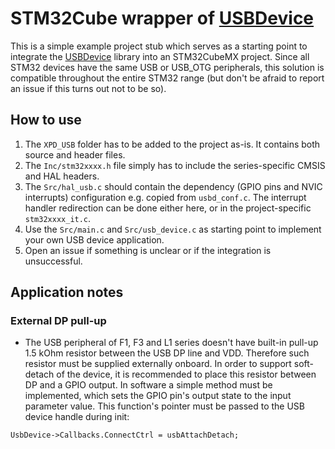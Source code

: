 # STM32Cube wrapper of [USBDevice][USBDevice]

This is a simple example project stub which serves as a starting point to integrate the [USBDevice][USBDevice] library
into an STM32CubeMX project. Since all STM32 devices have the same USB or USB_OTG peripherals, this solution is compatible
throughout the entire STM32 range (but don't be afraid to report an issue if this turns out not to be so).

## How to use
1. The `XPD_USB` folder has to be added to the project as-is. It contains both source and header files.
2. The `Inc/stm32xxxx.h` file simply has to include the series-specific CMSIS and HAL headers.
3. The `Src/hal_usb.c` should contain the dependency (GPIO pins and NVIC interrupts) configuration e.g. copied from `usbd_conf.c`.
The interrupt handler redirection can be done either here, or in the project-specific `stm32xxxx_it.c`.
4. Use the `Src/main.c` and `Src/usb_device.c` as starting point to implement your own USB device application.
5. Open an issue if something is unclear or if the integration is unsuccessful.

## Application notes

### External DP pull-up
* The USB peripheral of F1, F3 and L1 series doesn't have built-in pull-up 1.5 kOhm resistor between the USB DP line and VDD.
Therefore such resistor must be supplied externally onboard. In order to support soft-detach of the device,
it is recommended to place this resistor between DP and a GPIO output. In software a simple method must be implemented,
which sets the GPIO pin's output state to the input parameter value. This function's pointer must be passed
to the USB device handle during init:

`UsbDevice->Callbacks.ConnectCtrl = usbAttachDetach;`

[USBDevice]: https://github.com/IntergatedCircuits/USBDevice
